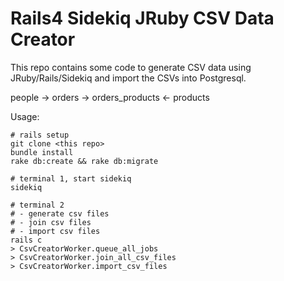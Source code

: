 # Rails4 Sidekiq JRuby CSV Data Creator

This repo contains some code to generate CSV data using JRuby/Rails/Sidekiq and import the CSVs into Postgresql.

people -> orders -> orders_products <- products

Usage:
```
# rails setup
git clone <this repo>
bundle install
rake db:create && rake db:migrate

# terminal 1, start sidekiq
sidekiq

# terminal 2
# - generate csv files
# - join csv files
# - import csv files
rails c
> CsvCreatorWorker.queue_all_jobs
> CsvCreatorWorker.join_all_csv_files
> CsvCreatorWorker.import_csv_files
```
